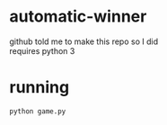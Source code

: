 # automatic-winner
github told me to make this repo so I did  
requires python 3

# running
    python game.py
